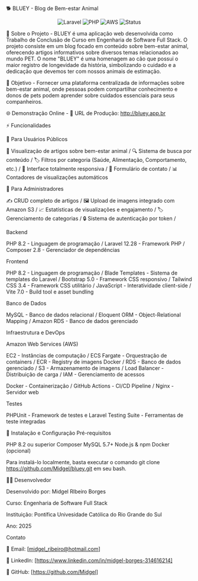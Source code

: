 🐕 BLUEY - Blog de Bem-estar Animal
<div align="center">
  <img src="https://img.shields.io/badge/Laravel-12.28-red?style=for-the-badge&logo=laravel" alt="Laravel">
  <img src="https://img.shields.io/badge/PHP-8.2.12-blue?style=for-the-badge&logo=php" alt="PHP">
  <img src="https://img.shields.io/badge/AWS-Production-orange?style=for-the-badge&logo=amazon-aws" alt="AWS">
  <img src="https://img.shields.io/badge/Status-Online-brightgreen?style=for-the-badge" alt="Status">
</div>

📖 Sobre o Projeto - 
BLUEY é uma aplicação web desenvolvida como Trabalho de Conclusão de Curso em Engenharia de Software Full Stack. O projeto consiste em um blog focado em conteúdo sobre bem-estar animal, oferecendo artigos informativos sobre diversos temas relacionados ao mundo PET.
O nome "BLUEY" é uma homenagem ao cão que possui o maior registro de longevidade da história, simbolizando o cuidado e a dedicação que devemos ter com nossos animais de estimação.

🎯 Objetivo - 
Fornecer uma plataforma centralizada de informações sobre bem-estar animal, onde pessoas podem compartilhar conhecimento e donos de pets podem aprender sobre cuidados essenciais para seus companheiros.

🌐 Demonstração Online - 
🔗 URL de Produção: http://bluey.app.br

⚡ Funcionalidades

👥 Para Usuários Públicos

📰 Visualização de artigos sobre bem-estar animal /
🔍 Sistema de busca por conteúdo /
🏷️ Filtros por categoria (Saúde, Alimentação, Comportamento, etc.) /
📱 Interface totalmente responsiva /
📧 Formulário de contato /
📊 Contadores de visualizações automáticos

🔐 Para Administradores

✍️ CRUD completo de artigos /
🖼️ Upload de imagens integrado com Amazon S3 /
📈 Estatísticas de visualizações e engajamento /
🏷️ Gerenciamento de categorias /
🔒 Sistema de autenticação por token /

Backend

PHP 8.2 - Linguagem de programação /
Laravel 12.28 - Framework PHP /
Composer 2.8 - Gerenciador de dependências

Frontend

PHP 8.2 - Linguagem de programação /
Blade Templates - Sistema de templates do Laravel /
Bootstrap 5.0 - Framework CSS responsivo /
Tailwind CSS 3.4 - Framework CSS utilitário /
JavaScript - Interatividade client-side /
Vite 7.0 - Build tool e asset bundling 

Banco de Dados

MySQL - Banco de dados relacional /
Eloquent ORM - Object-Relational Mapping /
Amazon RDS - Banco de dados gerenciado 

Infraestrutura e DevOps

Amazon Web Services (AWS)

EC2 - Instâncias de computação /
ECS Fargate - Orquestração de containers /
ECR - Registry de imagens Docker /
RDS - Banco de dados gerenciado /
S3 - Armazenamento de imagens /
Load Balancer - Distribuição de carga /
IAM - Gerenciamento de acessos


Docker - Containerização /
GitHub Actions - CI/CD Pipeline /
Nginx - Servidor web

Testes

PHPUnit - Framework de testes e 
Laravel Testing Suite - Ferramentas de teste integradas

🚀 Instalação e Configuração
Pré-requisitos

PHP 8.2 ou superior
Composer
MySQL 5.7+
Node.js & npm
Docker (opcional)

Para instalá-lo localmente, basta executar o comando git clone https://github.com/Midgel/bluey.git em seu bash.

👨‍💻 Desenvolvedor

Desenvolvido por: Midgel RIbeiro Borges

Curso: Engenharia de Software Full Stack

Instituição: Pontífica Univesidade Católica do Rio Grande do Sul

Ano: 2025

Contato

📧 Email: [midgel_ribeiro@hotmail.com]

💼 LinkedIn: [https://www.linkedin.com/in/midgel-borges-314616214]

🐙 GitHub: [https://github.com/Midgel]